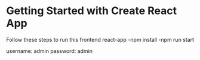 # Getting Started with Create React App

Follow these steps to run this frontend react-app
-npm install
-npm run start

username: admin
password: admin